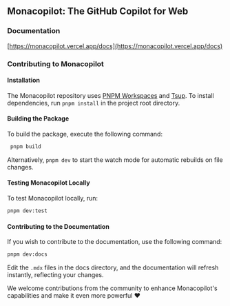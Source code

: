 ## Monacopilot: The GitHub Copilot for Web

### Documentation

[https://monacopilot.vercel.app/docs](https://monacopilot.vercel.app/docs)

### Contributing to Monacopilot

#### Installation

The Monacopilot repository uses [PNPM Workspaces](https://pnpm.io/workspaces) and [Tsup](https://tsup.egoist.dev/). To install dependencies, run `pnpm install` in the project root directory.

#### Building the Package

To build the package, execute the following command:

```bash
 pnpm build
```

Alternatively, `pnpm dev` to start the watch mode for automatic rebuilds on file changes.

#### Testing Monacopilot Locally

To test Monacopilot locally, run:

```bash
pnpm dev:test
```

#### Contributing to the Documentation

If you wish to contribute to the documentation, use the following command:

```bash
pnpm dev:docs
```

Edit the `.mdx` files in the docs directory, and the documentation will refresh instantly, reflecting your changes.

We welcome contributions from the community to enhance Monacopilot's capabilities and make it even more powerful ❤️
